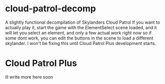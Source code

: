 # cloud-patrol-decomp
A slightly functional decompilation of Skylanders Cloud Patrol
If you want to actually play it, start the game with the ElementSelect scene loaded, and it will let you select an element, and only a few actual work right now so if some dont work, you can edit the buttons in the scene to load a different skylander. I won't be fixing this until Cloud Patrol Plus development starts.

# Cloud Patrol Plus
ill write more here soon
